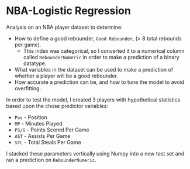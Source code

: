 # NBA-Logistic Regression
Analysis on an NBA player dataset to determine:
- How to define a good rebounder, `Good Rebounder`, (> 8 total rebounds per game).
    - This index was categorical, so I converted it to a numerical column called `RebounderNumeric` in order to make a prediction of a binary datatype.
- What variables in the dataset can be used to make a prediction of whether a player will be a good rebounder.
- How accurate a prediction can be, and how to tune the model to avoid overfitting.

In order to test the model, I created 3 players with hypothetical statistics based upon the chose predictor variables:
- `Pos` - Position
- `MP` - Minutes Played
- `PS/G` - Points Scored Per Game
- `AST` - Assists Per Game
- `STL` - Total Steals Per Game

I stacked these parameters vertically using Numpy into a new test set and ran a prediction on `RebounderNumeric`.
